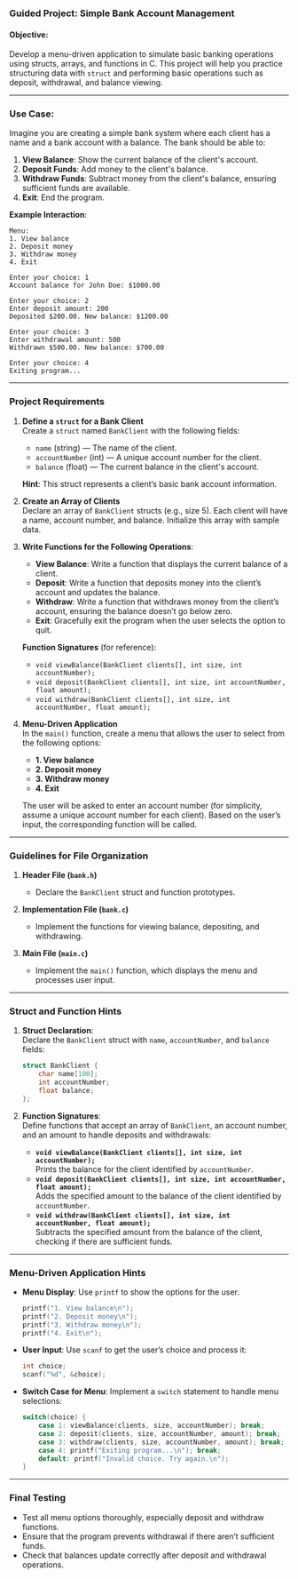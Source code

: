 ### **Guided Project: Simple Bank Account Management**

#### **Objective**:  
Develop a menu-driven application to simulate basic banking operations using structs, arrays, and functions in C. This project will help you practice structuring data with `struct` and performing basic operations such as deposit, withdrawal, and balance viewing.

---

### **Use Case**:

Imagine you are creating a simple bank system where each client has a name and a bank account with a balance. The bank should be able to:

1. **View Balance**: Show the current balance of the client's account.
2. **Deposit Funds**: Add money to the client's balance.
3. **Withdraw Funds**: Subtract money from the client's balance, ensuring sufficient funds are available.
4. **Exit**: End the program.

**Example Interaction**:

```
Menu:
1. View balance
2. Deposit money
3. Withdraw money
4. Exit

Enter your choice: 1
Account balance for John Doe: $1000.00

Enter your choice: 2
Enter deposit amount: 200
Deposited $200.00. New balance: $1200.00

Enter your choice: 3
Enter withdrawal amount: 500
Withdrawn $500.00. New balance: $700.00

Enter your choice: 4
Exiting program...
```

---

### **Project Requirements**

1. **Define a `struct` for a Bank Client**  
   Create a `struct` named `BankClient` with the following fields:
   - `name` (string) — The name of the client.
   - `accountNumber` (int) — A unique account number for the client.
   - `balance` (float) — The current balance in the client's account.
   
   **Hint**: This struct represents a client’s basic bank account information.

2. **Create an Array of Clients**  
   Declare an array of `BankClient` structs (e.g., size 5). Each client will have a name, account number, and balance. Initialize this array with sample data.

3. **Write Functions for the Following Operations**:
   - **View Balance**: Write a function that displays the current balance of a client.
   - **Deposit**: Write a function that deposits money into the client’s account and updates the balance.
   - **Withdraw**: Write a function that withdraws money from the client’s account, ensuring the balance doesn’t go below zero.
   - **Exit**: Gracefully exit the program when the user selects the option to quit.

   **Function Signatures** (for reference):
   - `void viewBalance(BankClient clients[], int size, int accountNumber);`
   - `void deposit(BankClient clients[], int size, int accountNumber, float amount);`
   - `void withdraw(BankClient clients[], int size, int accountNumber, float amount);`
   
4. **Menu-Driven Application**  
   In the `main()` function, create a menu that allows the user to select from the following options:
   - **1. View balance**
   - **2. Deposit money**
   - **3. Withdraw money**
   - **4. Exit**

   The user will be asked to enter an account number (for simplicity, assume a unique account number for each client). Based on the user’s input, the corresponding function will be called.

---

### **Guidelines for File Organization**

1. **Header File (`bank.h`)**  
   - Declare the `BankClient` struct and function prototypes.

2. **Implementation File (`bank.c`)**  
   - Implement the functions for viewing balance, depositing, and withdrawing.

3. **Main File (`main.c`)**  
   - Implement the `main()` function, which displays the menu and processes user input.

---

### **Struct and Function Hints**

1. **Struct Declaration**:  
   Declare the `BankClient` struct with `name`, `accountNumber`, and `balance` fields:
   ```c
   struct BankClient {
       char name[100];
       int accountNumber;
       float balance;
   };
   ```

2. **Function Signatures**:  
   Define functions that accept an array of `BankClient`, an account number, and an amount to handle deposits and withdrawals:
   - **`void viewBalance(BankClient clients[], int size, int accountNumber);`**  
     Prints the balance for the client identified by `accountNumber`.
   - **`void deposit(BankClient clients[], int size, int accountNumber, float amount);`**  
     Adds the specified amount to the balance of the client identified by `accountNumber`.
   - **`void withdraw(BankClient clients[], int size, int accountNumber, float amount);`**  
     Subtracts the specified amount from the balance of the client, checking if there are sufficient funds.

---

### **Menu-Driven Application Hints**

- **Menu Display**: Use `printf` to show the options for the user.
  ```c
  printf("1. View balance\n");
  printf("2. Deposit money\n");
  printf("3. Withdraw money\n");
  printf("4. Exit\n");
  ```

- **User Input**: Use `scanf` to get the user’s choice and process it:
  ```c
  int choice;
  scanf("%d", &choice);
  ```

- **Switch Case for Menu**: Implement a `switch` statement to handle menu selections:
  ```c
  switch(choice) {
      case 1: viewBalance(clients, size, accountNumber); break;
      case 2: deposit(clients, size, accountNumber, amount); break;
      case 3: withdraw(clients, size, accountNumber, amount); break;
      case 4: printf("Exiting program...\n"); break;
      default: printf("Invalid choice. Try again.\n");
  }
  ```

---

### **Final Testing**

- Test all menu options thoroughly, especially deposit and withdraw functions.
- Ensure that the program prevents withdrawal if there aren’t sufficient funds.
- Check that balances update correctly after deposit and withdrawal operations.


